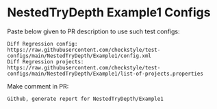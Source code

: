 # NestedTryDepth Example1 Configs
Paste below given to PR description to use such test configs:
```
Diff Regression config: https://raw.githubusercontent.com/checkstyle/test-configs/main/NestedTryDepth/Example1/config.xml
Diff Regression projects: https://raw.githubusercontent.com/checkstyle/test-configs/main/NestedTryDepth/Example1/list-of-projects.properties
```
Make comment in PR:
```
Github, generate report for NestedTryDepth/Example1
```
